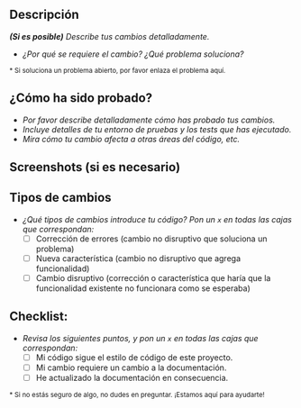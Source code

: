 ## Descripción
***(Si es posible)*** *Describe tus cambios detalladamente.*
- *¿Por qué se requiere el cambio? ¿Qué problema soluciona?*

<sub>* Si soluciona un problema abierto, por favor enlaza el problema aquí.</sub>

## ¿Cómo ha sido probado?
- *Por favor describe detalladamente cómo has probado tus cambios.*
- *Incluye detalles de tu entorno de pruebas y los tests que has ejecutado.*
- *Mira cómo tu cambio afecta a otras áreas del código, etc.*

## Screenshots (si es necesario)

## Tipos de cambios
- *¿Qué tipos de cambios introduce tu código? Pon un `x` en todas las cajas que correspondan:*
    - [ ] Corrección de errores (cambio no disruptivo que soluciona un problema)
    - [ ] Nueva característica (cambio no disruptivo que agrega funcionalidad)
    - [ ] Cambio disruptivo (corrección o característica que haría que la funcionalidad existente no funcionara como se esperaba)

## Checklist:
- *Revisa los siguientes puntos, y pon un `x` en todas las cajas que correspondan:*
    - [ ] Mi código sigue el estilo de código de este proyecto.
    - [ ] Mi cambio requiere un cambio a la documentación.
    - [ ] He actualizado la documentación en consecuencia.

<sub>* Si no estás seguro de algo, no dudes en preguntar. ¡Estamos aquí para ayudarte!</sub>